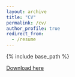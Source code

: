 ```yaml
---
layout: archive
title: "CV"
permalink: /cv/
author_profile: true
redirect_from:
  - /resume
---
```


{% include base_path %}

<a href="http://huangying-zhan.github.io/files/HuangyingZhan_CV_20190215.pdf" target="_blank">Download here</a>